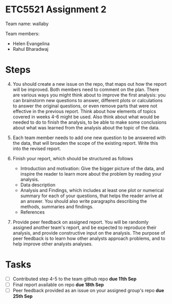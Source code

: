 # ETC5521 Assignment 2 

Team name: wallaby

Team members:

* Helen Evangelina
* Rahul Bharadwaj

# Steps

4. You should create a new issue on the repo, that maps out how the report will be improved. Both members need to comment on the plan. There are various ways you might think about to improve the first analysis: you can brainstorm new questions to answer, different plots or calculations to answer the original questions, or even remove parts that were not effective in the previous report. Think about how elements of topics covered in weeks 4-6 might be used. Also think about what would be needed to do to finish the analysis, to be able to make some conclusions about what was learned from the analysis about the topic of the data. 

5. Each team member needs to add one new question to be answered with the data, that will broaden the scope of the existing report. Write this into the revised report. 

6. Finish your report, which should be structured as follows
    - Introduction and motivation: Give the bigger picture of the data, and inspire the reader to learn more about the problem by reading your analysis. 
    - Data description
    - Analysis and Findings, which includes at least one plot or numerical summary for each of your questions, that helps the reader arrive at an answer. You should also write paragraphs describing the methods, summaries and findings. 
    - References

7.  Provide peer feedback on assigned report. You will be randomly assigned another team's report, and be expected to reproduce their analysis, and provide constructive input on the analysis. The purpose of peer feedback is to learn how other analysts approach problems, and to help improve other analysts analyses. 



# Tasks


- [ ] Contributed step 4-5 to the team github repo **due 11th Sep**
- [ ] Final report available on repo **due 18th Sep**
- [ ] Peer feedback provided as an issue on your assigned group's repo **due 25th Sep**
